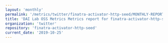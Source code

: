 ```yaml
---
layout: 'monthly'
permalink: '/metrics/twitter/finatra-activator-http-seed/MONTHLY-REPORT-2019-10-25/'
title: 'DAI Lab OSS Metrics Metrics report for finatra-activator-http-seed | MONTHLY-REPORT-2019-10-25'
organization: 'twitter'
repository: 'finatra-activator-http-seed'
current_date: '2019-10-25'
---
```

